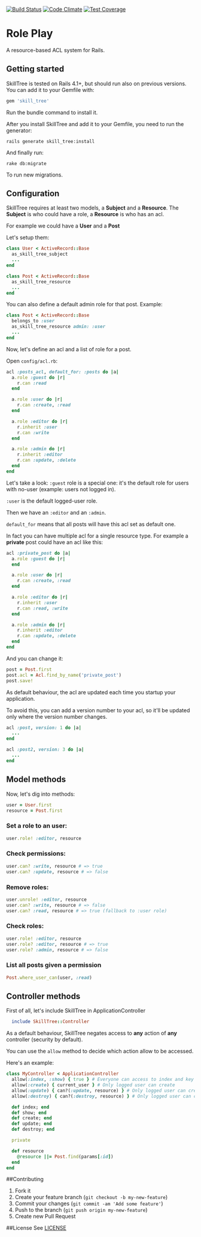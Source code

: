 [![Build Status](https://travis-ci.org/ProGM/skill_tree.svg)](https://travis-ci.org/ProGM/skill_tree)
[![Code Climate](https://codeclimate.com/github/ProGM/skill_tree/badges/gpa.svg)](https://codeclimate.com/github/ProGM/skill_tree)
[![Test Coverage](https://codeclimate.com/github/ProGM/skill_tree/badges/coverage.svg)](https://codeclimate.com/github/ProGM/skill_tree/coverage)

# Role Play
A resource-based ACL system for Rails.

## Getting started

SkillTree is tested on Rails 4.1+, but should run also on previous versions.
You can add it to your Gemfile with:

```ruby
gem 'skill_tree'
```

Run the bundle command to install it.

After you install SkillTree and add it to your Gemfile, you need to run the generator:

```console
rails generate skill_tree:install
```

And finally run:

```console
rake db:migrate
```

To run new migrations.

## Configuration
SkillTree requires at least two models, a **Subject** and a **Resource**.
The **Subject** is who could have a role, a **Resource** is who has an acl.

For example we could have a **User** and a **Post**

Let's setup them:

```ruby
class User < ActiveRecord::Base
  as_skill_tree_subject
  ...
end

class Post < ActiveRecord::Base
  as_skill_tree_resource
  ...
end
```

You can also define a default admin role for that post. Example:

```ruby
class Post < ActiveRecord::Base
  belongs_to :user
  as_skill_tree_resource admin: :user
  ...
end
```

Now, let's define an acl and a list of role for a post.

Open `config/acl.rb`:

```ruby
acl :posts_acl, default_for: :posts do |a|
  a.role :guest do |r|
    r.can :read
  end

  a.role :user do |r|
    r.can :create, :read
  end

  a.role :editor do |r|
    r.inherit :user
    r.can :write
  end

  a.role :admin do |r|
    r.inherit :editor
    r.can :update, :delete
  end
end
```

Let's take a look:
`:guest` role is a special one: it's the default role for users with no-user (example: users not logged in).

`:user` is the default logged-user role.

Then we have an `:editor` and an `:admin`.

`default_for` means that all posts will have this acl set as default one.

In fact you can have multiple acl for a single resource type. For example a **private** post could have an acl like this:


```ruby
acl :private_post do |a|
  a.role :guest do |r|
  end

  a.role :user do |r|
    r.can :create, :read
  end

  a.role :editor do |r|
    r.inherit :user
    r.can :read, :write
  end

  a.role :admin do |r|
    r.inherit :editor
    r.can :update, :delete
  end
end
```

And you can change it:

```ruby
post = Post.first
post.acl = Acl.find_by_name('private_post')
post.save!
```

As default behaviour, the acl are updated each time you startup your application.

To avoid this, you can add a version number to your acl, so it'll be updated only where the version number changes.

```ruby
acl :post, version: 1 do |a|
  ...
end

acl :post2, version: 3 do |a|
  ...
end
```

## Model methods

Now, let's dig into methods:

```ruby
user = User.first
resource = Post.first
```

### Set a role to an user:

```ruby
user.role! :editor, resource
```

### Check permissions:

```ruby
user.can? :write, resource # => true
user.can? :update, resource # => false
```

### Remove roles:

```ruby
user.unrole! :editor, resource
user.can? :write, resource # => false
user.can? :read, resource # => true (fallback to :user role)
```

### Check roles:

```ruby
user.role! :editor, resource
user.role? :editor, resource # => true
user.role? :admin, resource # => false
```

### List all posts given a permission

```ruby
Post.where_user_can(user, :read)
```

## Controller methods

First of all, let's include SkillTree in ApplicationController

```ruby
  include SkillTree::Controller
```

As a default behaviour, SkillTree negates access to **any** action of **any** controller (security by default).

You can use the `allow` method to decide which action allow to be accessed.

Here's an example:

```ruby
class MyController < ApplicationController
  allow(:index, :show) { true } # Everyone can access to index and key
  allow(:create) { current_user } # Only logged user can create
  allow(:update) { can?(:update, resource) } # Only logged user can create
  allow(:destroy) { can?(:destroy, resource) } # Only logged user can create

  def index; end
  def show; end
  def create; end
  def update; end
  def destroy; end

  private

  def resource
    @resource ||= Post.find(params[:id])
  end
end
```

##Contributing
1. Fork it
2. Create your feature branch (`git checkout -b my-new-feature`)
3. Commit your changes (`git commit -am 'Add some feature'`)
4. Push to the branch (`git push origin my-new-feature`)
5. Create new Pull Request

##License
See [LICENSE](https://github.com/ProGM/skill_tree/blob/master/LICENSE)
